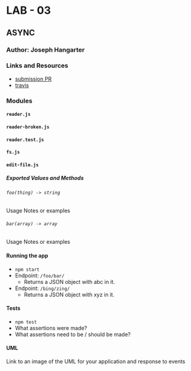 # LAB - 03

## ASYNC

### Author: Joseph Hangarter

### Links and Resources
* [submission PR](http://xyz.com)
* [travis](http://xyz.com)

### Modules
#### `reader.js`
#### `reader-broken.js`
#### `reader.test.js`
#### `fs.js`
#### `edit-file.js`

##### Exported Values and Methods

###### `foo(thing) -> string`
Usage Notes or examples

###### `bar(array) -> array`
Usage Notes or examples

#### Running the app
* `npm start`
* Endpoint: `/foo/bar/`
  * Returns a JSON object with abc in it.
* Endpoint: `/bing/zing/`
  * Returns a JSON object with xyz in it.
  
#### Tests
* `npm test`
* What assertions were made?
* What assertions need to be / should be made?

#### UML
Link to an image of the UML for your application and response to events
